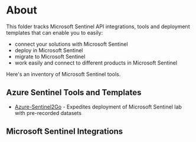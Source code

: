 # About
This folder tracks Microsoft Sentinel API integrations, tools and deployment templates that can enable you to easily:
* connect your solutions with Microsoft Sentinel 
* deploy in Microsoft Sentinel
* migrate to Microsoft Sentinel 
* work easily and connect to different products in Microsoft Sentinel

Here's an inventory of Microsoft Sentinel tools. 

## Azure Sentinel Tools and Templates
* [Azure-Sentinel2Go](https://github.com/OTRF/Azure-Sentinel2Go) - Expedites deployment of Microsoft Sentinel lab with pre-recorded datasets

## Microsoft Sentinel Integrations
